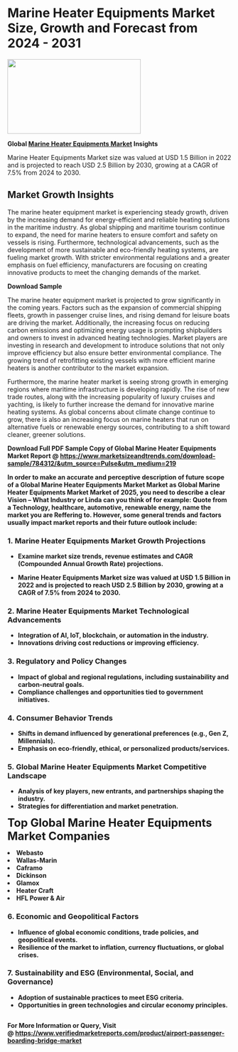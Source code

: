 <H1>Marine Heater Equipments Market Size, Growth and Forecast from 2024 - 2031</H1><img class="aligncenter size-medium wp-image-584254" src="https://thirdeyenews.in/wp-content/uploads/2024/09/Global-Market-Research-300x168.jpeg" alt="" width="300" height="168" /><p><strong>Global&nbsp;<a href="https://www.marketsizeandtrends.com/download-sample/784312/&amp;utm_source=Pulse&amp;utm_medium=219">Marine Heater Equipments Market</a> Insights</strong></p><p>Marine Heater Equipments Market size was valued at USD 1.5 Billion in 2022 and is projected to reach USD 2.5 Billion by 2030, growing at a CAGR of 7.5% from 2024 to 2030.</p><p><h2>Market Growth Insights</h2> <p>The marine heater equipment market is experiencing steady growth, driven by the increasing demand for energy-efficient and reliable heating solutions in the maritime industry. As global shipping and maritime tourism continue to expand, the need for marine heaters to ensure comfort and safety on vessels is rising. Furthermore, technological advancements, such as the development of more sustainable and eco-friendly heating systems, are fueling market growth. With stricter environmental regulations and a greater emphasis on fuel efficiency, manufacturers are focusing on creating innovative products to meet the changing demands of the market.</p> <p><strong>Download Sample</strong></p> <p>The marine heater equipment market is projected to grow significantly in the coming years. Factors such as the expansion of commercial shipping fleets, growth in passenger cruise lines, and rising demand for leisure boats are driving the market. Additionally, the increasing focus on reducing carbon emissions and optimizing energy usage is prompting shipbuilders and owners to invest in advanced heating technologies. Market players are investing in research and development to introduce solutions that not only improve efficiency but also ensure better environmental compliance. The growing trend of retrofitting existing vessels with more efficient marine heaters is another contributor to the market expansion.</p> <p>Furthermore, the marine heater market is seeing strong growth in emerging regions where maritime infrastructure is developing rapidly. The rise of new trade routes, along with the increasing popularity of luxury cruises and yachting, is likely to further increase the demand for innovative marine heating systems. As global concerns about climate change continue to grow, there is also an increasing focus on marine heaters that run on alternative fuels or renewable energy sources, contributing to a shift toward cleaner, greener solutions.</p> <p><strong></p><p><span class=""><strong>Download Full PDF Sample Copy of Global Marine Heater Equipments Market Report</strong> @ <a href="https://www.marketsizeandtrends.com/download-sample/784312/&amp;utm_source=Pulse&amp;utm_medium=219" target="_blank">https://www.marketsizeandtrends.com/download-sample/784312/&amp;utm_source=Pulse&amp;utm_medium=219</a></span></p><p>In order to make an accurate and perceptive description of future scope of a Global&nbsp;Marine Heater Equipments Market Market as Global&nbsp;Marine Heater Equipments Market Market of 2025, you need to describe a clear Vision &ndash; What Industry or Linda can you think of for example: Quote from a Technology, healthcare, automotive, renewable energy, name the market you are Reffering to. However, some general trends and factors usually impact market reports and their future outlook include:</p><h3>1.&nbsp;<strong>Marine Heater Equipments Market Growth Projections</strong></h3><ul><li>Examine market size trends, revenue estimates and CAGR (Compounded Annual Growth Rate) projections.</li><li><p>Marine Heater Equipments Market size was valued at USD 1.5 Billion in 2022 and is projected to reach USD 2.5 Billion by 2030, growing at a CAGR of 7.5% from 2024 to 2030.</p></li></ul><h3>2.&nbsp;<strong>Marine Heater Equipments Market Technological Advancements</strong></h3><ul><li>Integration of AI, IoT, blockchain, or automation in the industry.</li><li>Innovations driving cost reductions or improving efficiency.</li></ul><h3>3.&nbsp;<strong>Regulatory and Policy Changes</strong></h3><ul><li>Impact of global and regional regulations, including sustainability and carbon-neutral goals.</li><li>Compliance challenges and opportunities tied to government initiatives.</li></ul><h3>4.&nbsp;<strong>Consumer Behavior Trends</strong></h3><ul><li>Shifts in demand influenced by generational preferences (e.g., Gen Z, Millennials).</li><li>Emphasis on eco-friendly, ethical, or personalized products/services.</li></ul><h3>5.&nbsp;<strong>Global Marine Heater Equipments Market Competitive Landscape</strong></h3><ul><li>Analysis of key players, new entrants, and partnerships shaping the industry.</li><li>Strategies for differentiation and market penetration.</li></ul><p data-pm-slice="1 1 []"><span style="color: inherit; font-family: inherit; font-size: 25px;">Top Global Marine Heater Equipments Market Companies</span></p><div class="" data-test-id=""><p><li>Webasto</li><li> Wallas-Marin</li><li> Caframo</li><li> Dickinson</li><li> Glamox</li><li> Heater Craft</li><li> HFL Power & Air</li></p></div><h3>6.&nbsp;<strong>Economic and Geopolitical Factors</strong></h3><ul><li>Influence of global economic conditions, trade policies, and geopolitical events.</li><li>Resilience of the market to inflation, currency fluctuations, or global crises.</li></ul><h3>7.&nbsp;<strong>Sustainability and ESG (Environmental, Social, and Governance)</strong></h3><ul><li>Adoption of sustainable practices to meet ESG criteria.</li><li>Opportunities in green technologies and circular economy principles.</li></ul><h2><strong style="font-size: 14px;">For More Information or Query, Visit @&nbsp;</strong><a style="background-color: #ffffff; font-size: 14px;" href="https://www.marketsizeandtrends.com/report/marine-heater-equipments-market/" target="_blank">https://www.verifiedmarketreports.com/product/airport-passenger-boarding-bridge-market</a></h2>
